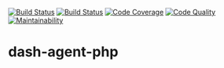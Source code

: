 [![Build Status](https://img.shields.io/travis/ocpu/dash-agent-php/master.svg?style=flat-square)](https://travis-ci.org/ocpu/dash-agent-php)
[![Build Status](https://img.shields.io/circleci/project/github/ocpu/dash-agent-php/master.svg?style=flat-square)](https://circleci.com/gh/ocpu/dash-agent-php)
[![Code Coverage](https://img.shields.io/scrutinizer/coverage/g/ocpu/dash-agent-php.svg?style=flat-square)](https://scrutinizer-ci.com/g/ocpu/dash-agent-php/?branch=master)
[![Code Quality](https://img.shields.io/scrutinizer/g/ocpu/dash-agent-php.svg?style=flat-square)](https://scrutinizer-ci.com/g/ocpu/dash-agent-php/?branch=master)
[![Maintainability](https://img.shields.io/codeclimate/maintainability/ocpu/dash-agent-php.svg?style=flat-square)](https://codeclimate.com/github/ocpu/dash-agent-php)

# dash-agent-php
